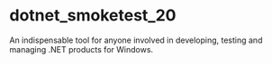 # dotnet_smoketest_20
An indispensable tool for anyone involved in developing, testing and managing .NET products for Windows.
